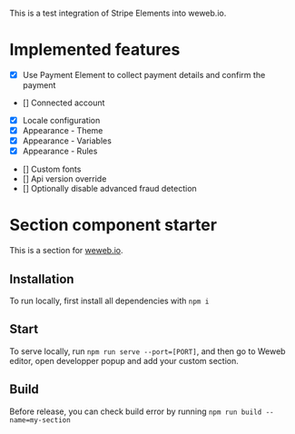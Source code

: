 This is a test integration of Stripe Elements into weweb.io.

# Implemented features
- [x] Use Payment Element to collect payment details and confirm the payment
- [] Connected account
- [x] Locale configuration
- [x] Appearance - Theme
- [x] Appearance - Variables
- [x] Appearance - Rules
- [] Custom fonts
- [] Api version override
- [] Optionally disable advanced fraud detection


# Section component starter

This is a section for [weweb.io](https://www.weweb.io/).

## Installation

To run locally, first install all dependencies with `npm i`

## Start

To serve locally, run `npm run serve --port=[PORT]`, and then go to Weweb editor, open developper popup and add your custom section.

## Build

Before release, you can check build error by running `npm run build --name=my-section`
